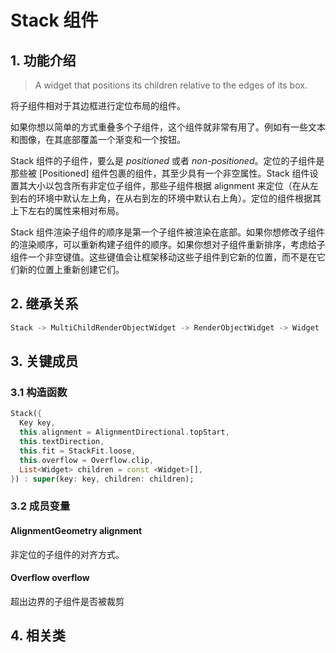 # Stack 组件
## 1. 功能介绍
> A widget that positions its children relative to the edges of its box.

将子组件相对于其边框进行定位布局的组件。

如果你想以简单的方式重叠多个子组件，这个组件就非常有用了。例如有一些文本和图像，在其底部覆盖一个渐变和一个按钮。

Stack 组件的子组件，要么是 _positioned_ 或者 _non-positioned_。定位的子组件是那些被 [Positioned] 组件包裹的组件，其至少具有一个非空属性。Stack 组件设置其大小以包含所有非定位子组件，那些子组件根据 alignment 来定位（在从左到右的环境中默认左上角，在从右到左的环境中默认右上角）。定位的组件根据其上下左右的属性来相对布局。

Stack 组件渲染子组件的顺序是第一个子组件被渲染在底部。如果你想修改子组件的渲染顺序，可以重新构建子组件的顺序。如果你想对子组件重新排序，考虑给子组件一个非空键值。这些键值会让框架移动这些子组件到它新的位置，而不是在它们新的位置上重新创建它们。

## 2. 继承关系
```dart
Stack -> MultiChildRenderObjectWidget -> RenderObjectWidget -> Widget
```

## 3. 关键成员
### 3.1 构造函数
```dart
Stack({
  Key key,
  this.alignment = AlignmentDirectional.topStart,
  this.textDirection,
  this.fit = StackFit.loose,
  this.overflow = Overflow.clip,
  List<Widget> children = const <Widget>[],
}) : super(key: key, children: children);
```
### 3.2 成员变量
#### AlignmentGeometry alignment
非定位的子组件的对齐方式。

#### Overflow overflow
超出边界的子组件是否被裁剪

## 4. 相关类
